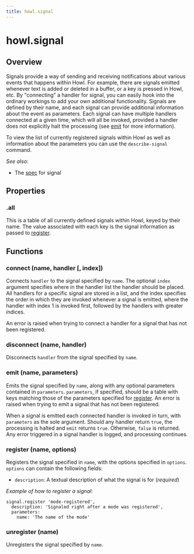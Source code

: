 ```yaml
---
title: howl.signal
---
```


# howl.signal

## Overview

Signals provide a way of sending and receiving notifications about various
events that happens within Howl. For example, there are signals emitted whenever
text is added or deleted in a buffer, or a key is pressed in Howl, etc. By
"connecting" a handler for signal, you can easily hook into the ordinary workings
to add your own additional functionality. Signals are defined by their name, and
each signal can provide additional information about the event as parameters.
Each signal can have multiple handlers connected at a given time, which will all
be invoked, provided a handler does not explicitly halt the processing (see
[emit](#emit) for more information).

To view the list of currently registered signals within Howl as well as
information about the parameters you can use the `describe-signal` command.

_See also_:

- The [spec](../spec/signal_spec.html) for signal

## Properties

### .all

This is a table of all currently defined signals within Howl, keyed by their
name. The value associated with each key is the  signal information as passed to
[register](#register).

## Functions

### connect (name, handler [, index])

Connects `handler` to the signal specified by `name`. The optional `index`
argument specifies where in the handler list the handler should be placed. All
handlers for a specific signal are stored in a list, and the index specifies the
order in which they are invoked whenever a signal is emitted, where the handler
with index 1 is invoked first, followed by the handlers with greater indices.

An error is raised when trying to connect a handler for a signal that has not
been registered.

### disconnect (name, handler)

Disconnects `handler` from the signal specified by `name`.

### emit (name, parameters)

Emits the signal specified by `name`, along with any optional parameters
contained in `parameters`. `parameters`, if specified, should be a table with
keys matching those of the parameters specified for [register](#register). An
error is raised when trying to emit a signal that has not been registered.

When a signal is emitted each connected handler is invoked in turn, with
`parameters` as the sole argument. Should any handler return `true`, the
processing is halted and `emit` returns `true`. Otherwise, `false` is returned.
Any error triggered in a signal handler is logged, and processing continues.

### register (name, options)

Registers the signal specified in `name`, with the options specified in
`options`. `options` can contain the following fields:

- `description`: A textual description of what the signal is for (*required*)

*Example of how to register a signal*:

```moonscript
signal.register 'mode-registered',
  description: 'Signaled right after a mode was registered',
  parameters:
    name: 'The name of the mode'
```

### unregister (name)

Unregisters the signal specified by `name`.
